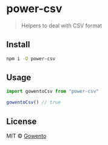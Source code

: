 # power-csv

> Helpers to deal with CSV format

## Install

```sh
npm i -D power-csv
```

## Usage

```js
import gowentoCsv from "power-csv"

gowentoCsv() // true
```

## License

MIT © [Gowento](https://github.com/gowento)
